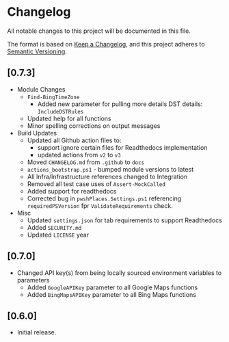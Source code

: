 # Changelog

All notable changes to this project will be documented in this file.

The format is based on [Keep a Changelog](https://keepachangelog.com/en/1.0.0/),
and this project adheres to [Semantic Versioning](https://semver.org/spec/v2.0.0.html).

## [0.7.3]

- Module Changes
    - `Find-BingTimeZone`
        - Added new parameter for pulling more details DST details: `IncludeDSTRules`
    - Updated help for all functions
    - Minor spelling corrections on output messages
- Build Updates
    - Updated all Github action files to:
        - support ignore certain files for Readthedocs implementation
        - updated actions from `v2` to `v3`
    - Moved `CHANGELOG.md` from `.github` to `docs`
    - `actions_bootstrap.ps1` - bumped module versions to latest
    - All Infra/Infrastructure references changed to Integration
    - Removed all test case uses of `Assert-MockCalled`
    - Added support for readthedocs
    - Corrected bug in `pwshPlaces.Settings.ps1` referencing `requiredPSVersion` fpr `ValidateRequirements` check.
- Misc
    - Updated `settings.json` for tab requirements to support Readthedocs
    - Added `SECURITY.md`
    - Updated `LICENSE` year

## [0.7.0]

- Changed API key(s) from being locally sourced environment variables to parameters
    - Added `GoogleAPIKey` parameter to all Google Maps functions
    - Added `BingMapsAPIKey` parameter to all Bing Maps functions

## [0.6.0]

- Initial release.
